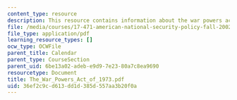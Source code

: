 ```yaml
---
content_type: resource
description: This resource contains information about the war powers act of 1973.
file: /media/courses/17-471-american-national-security-policy-fall-2002/36ef2c9cd613dd1d385d557aa3b20f0a_The_War_Powers_Act_of_1973.pdf
file_type: application/pdf
learning_resource_types: []
ocw_type: OCWFile
parent_title: Calendar
parent_type: CourseSection
parent_uid: 6be13a02-adeb-e9d9-7e23-80a7c8ea9690
resourcetype: Document
title: The_War_Powers_Act_of_1973.pdf
uid: 36ef2c9c-d613-dd1d-385d-557aa3b20f0a
---
```

